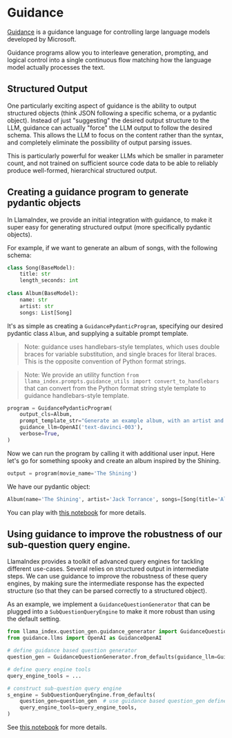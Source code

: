 
# Guidance

[Guidance](https://github.com/microsoft/guidance) is a guidance language for controlling large language models developed by Microsoft.

Guidance programs allow you to interleave generation, prompting, and logical control into a single continuous flow matching how the language model actually processes the text.

## Structured Output
One particularly exciting aspect of guidance is the ability to output structured objects (think JSON following a specific schema, or a pydantic object). Instead of just "suggesting" the desired output structure to the LLM, guidance can actually "force" the LLM output to follow the desired schema. This allows the LLM to focus on the content rather than the syntax, and completely eliminate the possibility of output parsing issues.

This is particularly powerful for weaker LLMs which be smaller in parameter count, and not trained on sufficient source code data to be able to reliably produce well-formed, hierarchical structured output.

## Creating a guidance program to generate pydantic objects 
In LlamaIndex, we provide an initial integration with guidance, to make it super easy for generating structured output (more specifically pydantic objects).

For example, if we want to generate an album of songs, with the following schema:

```python
class Song(BaseModel):
    title: str
    length_seconds: int
    
class Album(BaseModel):
    name: str
    artist: str
    songs: List[Song]
```

It's as simple as creating a `GuidancePydanticProgram`, specifying our desired pydantic class `Album`, 
and supplying a suitable prompt template.

> Note: guidance uses handlebars-style templates, which uses double braces for variable substitution, and single braces for literal braces. This is the opposite convention of Python format strings. 

> Note: We provide an utility function `from llama_index.prompts.guidance_utils import convert_to_handlebars` that can convert from the Python format string style template to guidance handlebars-style template.


```python
program = GuidancePydanticProgram(
    output_cls=Album, 
    prompt_template_str="Generate an example album, with an artist and a list of songs. Using the movie {{movie_name}} as inspiration",
    guidance_llm=OpenAI('text-davinci-003'),
    verbose=True,
)

```

Now we can run the program by calling it with additional user input. 
Here let's go for something spooky and create an album inspired by the Shining.
```python
output = program(movie_name='The Shining')
```

We have our pydantic object:
```python
Album(name='The Shining', artist='Jack Torrance', songs=[Song(title='All Work and No Play', length_seconds=180), Song(title='The Overlook Hotel', length_seconds=240), Song(title='The Shining', length_seconds=210)])
```

You can play with [this notebook](/examples/output_parsing/guidance_pydantic_program.ipynb) for more details.

## Using guidance to improve the robustness of our sub-question query engine.
LlamaIndex provides a toolkit of advanced query engines for tackling different use-cases.
Several relies on structured output in intermediate steps.
We can use guidance to improve the robustness of these query engines, by making sure the
intermediate response has the expected structure (so that they can be parsed correctly to a structured object).

As an example, we implement a `GuidanceQuestionGenerator` that can be plugged into a `SubQuestionQueryEngine` to make it more robust than using the default setting.
```python
from llama_index.question_gen.guidance_generator import GuidanceQuestionGenerator
from guidance.llms import OpenAI as GuidanceOpenAI

# define guidance based question generator
question_gen = GuidanceQuestionGenerator.from_defaults(guidance_llm=GuidanceOpenAI('text-davinci-003'), verbose=False)

# define query engine tools
query_engine_tools = ...

# construct sub-question query engine
s_engine = SubQuestionQueryEngine.from_defaults(
    question_gen=question_gen  # use guidance based question_gen defined above
    query_engine_tools=query_engine_tools, 
)
```

See [this notebook](/examples/output_parsing/guidance_sub_question.ipynb) for more details.






